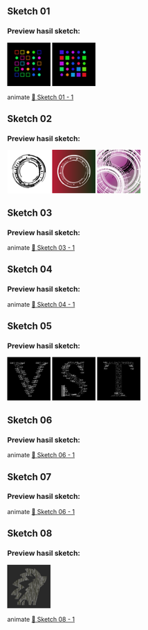 ## Sketch 01
### Preview hasil sketch:
[<img src="sketches/output/01/2025.09.09-21.06.59.png" alt="Sketch 05 - 2" width="100">](sketches/output/01/2025.09.09-21.06.59.png)
[<img src="sketches/output/01/2025.09.09-21.07.50.png" alt="Sketch 05 - 2" width="100">](sketches/output/01/2025.09.09-21.07.50.png)

animate
[🎥 Sketch 01 - 1](sketches/output/01/2025.09.10-00.41.35.mp4)

## Sketch 02
### Preview hasil sketch:
[<img src="sketches/output/02/2025.09.03-16.44.04.png" alt="Sketch 05 - 2" width="100">](sketches/output/02/2025.09.03-16.44.04.png)
[<img src="sketches/output/02/2025.09.03-17.27.41.png" alt="Sketch 05 - 2" width="100">](sketches/output/02/2025.09.03-17.27.41.png)
[<img src="sketches/output/02/2025.09.04-13.29.25.png" alt="Sketch 05 - 2" width="100">](sketches/output/02/2025.09.04-13.29.25.png)

## Sketch 03
### Preview hasil sketch:
animate
[🎥 Sketch 03 - 1](sketches/output/03/2025.09.05-15.55.56.mp4)


## Sketch 04
### Preview hasil sketch:
animate
[🎥 Sketch 04 - 1](sketches/output/04/2025.09.10-16.36.50.mp4)


## Sketch 05
### Preview hasil sketch:
[<img src="sketches/output/05/2025.09.12-11.52.56.png" alt="Sketch 05 - 2" width="100">](sketches/output/05/2025.09.12-11.52.56.png)
[<img src="sketches/output/05/2025.09.12-11.52.50.png" alt="Sketch 05 - 2" width="100">](sketches/output/05/2025.09.12-11.52.50.png)
[<img src="sketches/output/05/2025.09.16-18.40.54.png" alt="Sketch 05 - 2" width="100">](sketches/output/05/2025.09.16-18.40.54.png)

## Sketch 06
### Preview hasil sketch:
animate
[🎥 Sketch 06 - 1](sketches/output/06/2025.09.13-18.24.11.mp4)

## Sketch 07
### Preview hasil sketch:
animate
[🎥 Sketch 06 - 1](sketches/output/07/2025.09.15-17.16.49.mp4)

## Sketch 08
### Preview hasil sketch:
[<img src="sketches/output/08/2025.09.16-23.41.21.png" alt="Sketch 05 - 2" width="100">](sketches/output/08/2025.09.16-23.41.21.png)

animate
[🎥 Sketch 08 - 1](sketches/output/08/2025.09.16-18.33.08.mp4)